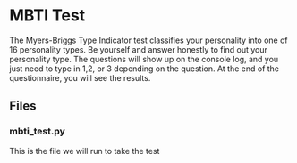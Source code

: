 # MBTI Test
The Myers-Briggs Type Indicator test classifies your personality into one of 16 personality types.
Be yourself and answer honestly to find out your personality type.
The questions will show up on the console log, and you just need to type in 1,2, or 3 depending on the question.
At the end of the questionnaire, you will see the results.

## Files
### mbti_test.py
This is the file we will run to take the test
